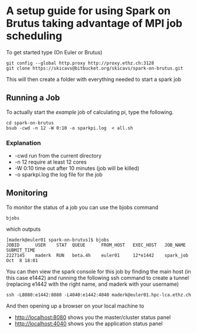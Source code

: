 # A setup guide for using Spark on Brutus taking advantage of MPI job scheduling

To get started type (On Euler or Brutus)
```
git config --global http.proxy http://proxy.ethz.ch:3128
git clone https://skicavs@bitbucket.org/skicavs/spark-on-brutus.git
```

This will then create a folder with everything needed to start a spark job

## Running a Job
To actually start the *example* job of calculating pi, type the following. 

```
cd spark-on-brutus
bsub -cwd -n 12 -W 0:10 -o sparkpi.log  < all.sh
```

### Explanation
* -cwd    run from the current directory
* -n 12   require at least 12 cores
* -W 0:10  time out after 10 minutes (job will be killed)
* -o sparkpi.log   the log file for the job

## Monitoring

To monitor the status of a job you can use the bjobs command
```
bjobs
```
which outputs
```
[maderk@euler01 spark-on-brutus]$ bjobs
JOBID      USER    STAT  QUEUE      FROM_HOST   EXEC_HOST   JOB_NAME   SUBMIT_TIME
2227145    maderk  RUN   beta.4h    euler01     12*e1442    spark_job  Oct  8 18:01
```

You can then view the spark console for this job by finding the main host (in this case e1442) and running the following ssh command to create a tunnel (replacing e1442 with the right name, and maderk with your username)
```
ssh -L8080:e1442:8080 -L4040:e1442:4040 maderk@euler01.hpc-lca.ethz.ch 
```

And then opening up a browser on your local machine to

* [http://localhost:8080](http://localhost:8080)  shows you the master/cluster status panel
* [http://localhost:4040](http://localhost:4040)  shows you the application status panel